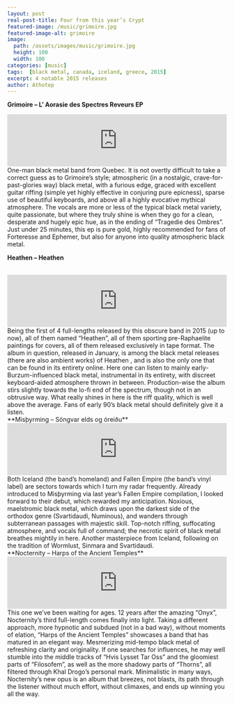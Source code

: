```yaml
---
layout: post
real-post-title: Four from this year’s Crypt
featured-image: /music/grimoire.jpg
featured-image-alt: grimoire
image:
  path: /assets/images/music/grimoire.jpg
  height: 100
  width: 100
categories: [music]
tags:  [black metal, canada, iceland, greece, 2015]
excerpt: 4 notable 2015 releases
author: Athotep
---
```


**Grimoire – L’ Aorasie des Spectres Reveurs EP** 
<br>
<iframe style="border: 0; width: 100%; height: 120px;" src="https://bandcamp.com/EmbeddedPlayer/album=1043165156/size=large/bgcol=ffffff/linkcol=0687f5/tracklist=false/artwork=small/transparent=true/" seamless><a href="http://grimoire.bandcamp.com/album/laorasie-des-spectres-r-veurs">L&#39;aorasie des spectres rêveurs by Grimoire</a></iframe>  
<br>
One-man black metal band from Quebec. It is not overtly difficult to take a correct guess as to Grimoire’s style; atmospheric (in a nostalgic, crave-for-past-glories way) black metal, with a furious edge, graced with excellent guitar riffing (simple yet highly effective in conjuring pure epicness), sparse use of beautiful keyboards, and above all a highly evocative mythical atmosphere. The vocals are more or less of the typical black metal variety, quite passionate, but where they truly shine is when they go for a clean, desperate and hugely epic hue, as in the ending of “Tragedie des Ombres”. Just under 25 minutes, this ep is pure gold, highly recommended for fans of Forteresse and Ephemer, but also for anyone into quality atmospheric black metal.  
<br>

**Heathen – Heathen**  
<br>
<iframe style="border: 0; width: 100%; height: 120px;" src="https://bandcamp.com/EmbeddedPlayer/album=1034517345/size=large/bgcol=ffffff/linkcol=0687f5/tracklist=false/artwork=small/transparent=true/" seamless><a href="http://caligarirecords.bandcamp.com/album/heathen">Heathen by HEATHEN</a></iframe>  
<br>
Being the first of 4 full-lengths released by this obscure band in 2015 (up to now), all of them named “Heathen”, all of them sporting pre-Raphaelite paintings for covers, all of them released exclusively in tape format. The album in question, released in January, is among the black metal releases (there are also ambient works) of Heathen , and is also the only one that can be found in its entirety online. Here one can listen to mainly early-Burzum-influenced black metal, instrumental in its entirety, with discreet keyboard-aided atmosphere thrown in between. Production-wise the album stirs slightly towards the lo-fi end of the spectrum, though not in an obtrusive way. What really shines in here is the riff quality, which is well above the average. Fans of early 90’s black metal should definitely give it a listen.  
<br>
**Misþyrming – Söngvar elds og óreiðu**  
<br>
<iframe style="border: 0; width: 100%; height: 120px;" src="https://bandcamp.com/EmbeddedPlayer/album=2158092846/size=large/bgcol=ffffff/linkcol=0687f5/tracklist=false/artwork=small/transparent=true/" seamless><a href="http://misthyrming.bandcamp.com/album/s-ngvar-elds-og-rei-u">Söngvar elds og óreiðu by Misþyrming</a></iframe>  
<br>
Both Iceland (the band’s homeland) and Fallen Empire (the band’s vinyl label) are sectors towards which I turn my radar frequently. Already introduced to Misþyrming via last year’s Fallen Empire compilation, I looked forward to their debut, which rewarded my anticipation. Noxious, maelstromic black metal, which draws upon the darkest side of the orthodox genre (Svartidaudi, Numinous), and wanders through subterranean passages with majestic skill. Top-notch riffing, suffocating atmosphere, and vocals full of command; the necrotic spirit of black metal breathes mightily in here. Another masterpiece from Iceland, following on the tradition of Wormlust, Sinmara and Svartidaudi.  
<br>
**Nocternity – Harps of the Ancient Temples**  
<br>
<iframe style="border: 0; width: 100%; height: 120px;" src="https://bandcamp.com/EmbeddedPlayer/album=2534850680/size=large/bgcol=ffffff/linkcol=0687f5/tracklist=false/artwork=small/transparent=true/" seamless><a href="http://ironboneheadproductions.bandcamp.com/album/nocternity-harps-of-the-ancient-temples">Nocternity - Harps Of The Ancient Temples by Iron Bonehead Productions</a></iframe>  
<br>
This one we’ve been waiting for ages. 12 years after the amazing “Onyx”, Nocternity’s third full-length comes finally into light. Taking a different approach, more hypnotic and subdued (not in a bad way), without moments of elation, “Harps of the Ancient Temples” showcases a band that has matured in an elegant way. Mesmerizing mid-tempo black metal of refreshing clarity and originality. If one searches for influences, he may well stumble into the middle tracks of “Hvis Lysset Tar Oss” and the gloomiest parts of “Filosofem”, as well as the more shadowy parts of “Thorns”, all filtered through Khal Drogo’s personal mark. Minimalistic in many ways, Nocternity’s new opus is an album that breezes, not blasts, its path through the listener without much effort, without climaxes, and ends up winning you all the way.